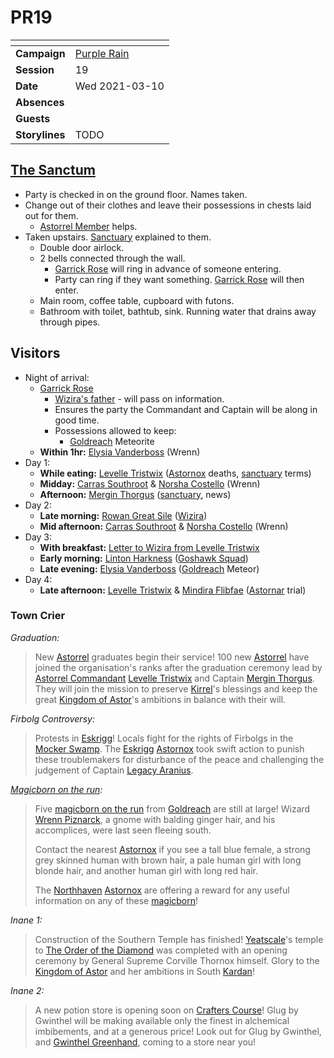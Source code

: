 # PR19

| []() | |
| --- | --- |
| **Campaign** | [Purple Rain](../purple-rain.md) |
| **Session** | 19 |
| **Date** | Wed 2021-03-10 |
| **Absences** | |
| **Guests** | |
| **Storylines** | TODO |

## [The Sanctum](../../../astarus/places/buildings/the-sanctum.md)

- Party is checked in on the ground floor. Names taken.
- Change out of their clothes and leave their possessions in chests laid out for them.
  - [Astorrel Member](../../../astarus/civilisations/kingdom-of-astor/organisations/astorrel/ranks/1-member.md) helps.
- Taken upstairs. [Sanctuary](../../../astarus/civilisations/kingdom-of-astor/organisations/astorrel/sanctuary.md) explained to them.
  - Double door airlock.
  - 2 bells connected through the wall.
    - [Garrick Rose](../../../astarus/people/garrick-rose.md) will ring in advance of someone entering.
    - Party can ring if they want something. [Garrick Rose](../../../astarus/people/garrick-rose.md) will then enter.
  - Main room, coffee table, cupboard with futons.
  - Bathroom with toilet, bathtub, sink. Running water that drains away through pipes.

## Visitors

- Night of arrival:
  - [Garrick Rose](../../../astarus/people/garrick-rose.md)
    - [Wizira's father](../../../astarus/people/wiziras-father.md) - will pass on information.
    - Ensures the party the Commandant and Captain will be along in good time.
    - Possessions allowed to keep:
      - [Goldreach](../../../astarus/civilisations/kingdom-of-astor/settlements/goldreach/README.md) Meteorite
  - **Within 1hr:** [Elysia Vanderboss](../../../astarus/people/elysia-vanderboss.md) (Wrenn)
- Day 1:
  - **While eating:** [Levelle Tristwix](../../../astarus/people/levelle-tristwix.md) ([Astornox](../../../astarus/civilisations/kingdom-of-astor/organisations/astornox/astornox.md) deaths, [sanctuary](../../../astarus/civilisations/kingdom-of-astor/organisations/astorrel/sanctuary.md) terms)
  - **Midday:** [Carras Southroot](../../../astarus/people/carras-southroot.md) & [Norsha Costello](../../../astarus/people/norsha-costello.md) (Wrenn)
  - **Afternoon:** [Mergin Thorgus](../../../astarus/people/mergin-thorgus.md) ([sanctuary](../../../astarus/civilisations/kingdom-of-astor/organisations/astorrel/sanctuary.md), news)
- Day 2:
  - **Late morning:** [Rowan Great Sile](../../../astarus/people/rowan-great-sile.md) ([Wizira](../../../astarus/people/wizira.md))
  - **Mid afternoon:** [Carras Southroot](../../../astarus/people/carras-southroot.md) & [Norsha Costello](../../../astarus/people/norsha-costello.md) (Wrenn)
- Day 3:
  - **With breakfast:** [Letter to Wizira from Levelle Tristwix](../papers/letter-to-wizira-from-levelle-tristwix.md)
  - **Early morning:** [Linton Harkness](../../../astarus/people/linton-harkness.md) ([Goshawk Squad](../../../astarus/civilisations/kingdom-of-astor/organisations/astorrel/squads/goshawk.md))
  - **Late evening:** [Elysia Vanderboss](../../../astarus/people/elysia-vanderboss.md) ([Goldreach](../../../astarus/civilisations/kingdom-of-astor/settlements/goldreach/README.md) Meteor)
- Day 4:
  - **Late afternoon:** [Levelle Tristwix](../../../astarus/people/levelle-tristwix.md) & [Mindira Flibfae](../../../astarus/people/mindira-flipfae.md) ([Astornar](../../../astarus/civilisations/kingdom-of-astor/organisations/astornar.md) trial)

### Town Crier

*Graduation:*

> New [Astorrel](../../../astarus/civilisations/kingdom-of-astor/organisations/astorrel/astorrel.md) graduates begin their service! 100 new [Astorrel](../../../astarus/civilisations/kingdom-of-astor/organisations/astorrel/astorrel.md) have joined the organisation's ranks after the graduation ceremony lead by [Astorrel Commandant](../../../astarus/civilisations/kingdom-of-astor/organisations/astorrel/ranks/8-commandant.md) [Levelle Tristwix](../../../astarus/people/levelle-tristwix.md) and Captain [Mergin Thorgus](../../../astarus/people/mergin-thorgus.md). They will join the mission to preserve [Kirrel](../../../astarus/gods/gods/kirrel.md)'s blessings and keep the great [Kingdom of Astor](../../../astarus/civilisations/kingdom-of-astor/README.md)'s ambitions in balance with their will.

*Firbolg Controversy:*

> Protests in [Eskrigg](../../../astarus/places/cities/eskrigg.md)! Locals fight for the rights of Firbolgs in the [Mocker Swamp](../../../astarus/places/forests/mocker-swamp.md). The [Eskrigg](../../../astarus/places/cities/eskrigg.md) [Astornox](../../../astarus/civilisations/kingdom-of-astor/organisations/astornox/astornox.md) took swift action to punish these troublemakers for disturbance of the peace and challenging the judgement of Captain [Legacy Aranius](../../../astarus/people/legacy-aranius.md).

*[Magicborn on the run](../storylines/magicborn-on-the-run.md):*

> Five [magicborn on the run](../storylines/magicborn-on-the-run.md) from [Goldreach](../../../astarus/civilisations/kingdom-of-astor/settlements/goldreach/README.md) are still at large! Wizard [Wrenn Piznarck](../../../astarus/people/wrenn-piznarck.md), a gnome with balding ginger hair, and his accomplices, were last seen fleeing south.
> 
> Contact the nearest [Astornox](../../../astarus/civilisations/kingdom-of-astor/organisations/astornox/astornox.md) if you see a tall blue female, a strong grey skinned human with brown hair, a pale human girl with long blonde hair, and another human girl with long red hair.
>
> The [Northhaven](../../../astarus/places/cities/northhaven.md) [Astornox](../../../astarus/civilisations/kingdom-of-astor/organisations/astornox/astornox.md) are offering a reward for any useful information on any of these [magicborn](../../../astarus/civilisations/kingdom-of-astor/magicborn.md)!

*Inane 1:*

> Construction of the Southern Temple has finished! [Yeatscale](../../../astarus/places/cities/yeatscale.md)'s temple to [The Order of the Diamond](../../../astarus/gods/the-order-of-the-diamond.md) was completed with an opening ceremony by General Supreme Corville Thornox himself. Glory to the [Kingdom of Astor](../../../astarus/civilisations/kingdom-of-astor/README.md) and her ambitions in South [Kardan](../../../astarus/places/continents/kardan.md)!

*Inane 2:*

> A new potion store is opening soon on [Crafters Course](../../../astarus/places/streets/crafters-course.md)! Glug by Gwinthel will be making available only the finest in alchemical imbibements, and at a generous price! Look out for Glug by Gwinthel, and [Gwinthel Greenhand](../../../astarus/people/gwinthel-greenhand.md), coming to a store near you!